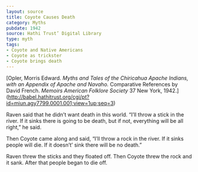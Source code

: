 ```yaml
---
layout: source
title: Coyote Causes Death
category: Myths
pubdate: 1942
source: Hathi Trust’ Digital Library
type: myth
tags:
- Coyote and Native Americans
- Coyote as trickster
- Coyote brings death
---
```


[Opler, Morris Edward. *Myths and Tales of the Chiricahua Apache Indians, with an Appendix of Apache and Navaho.* Comparative References by David French. *Memoirs American Folklore Society* 37 New York, 1942.] (http://babel.hathitrust.org/cgi/pt?id=miun.agy7799.0001.001;view=1up;seq=3)


Raven said that he didn’t want death in this world. “I’ll throw a stick in the river. If it sinks there is going to be death, but if not, everything will be all right,” he said. 

Then Coyote came along and said, “I’ll throw a rock in the river. If it sinks people will die. If it doesn’t’ sink there will be no death.” 

Raven threw the sticks and they floated off. Then Coyote threw the rock and it sank. After that people began to die off. 

